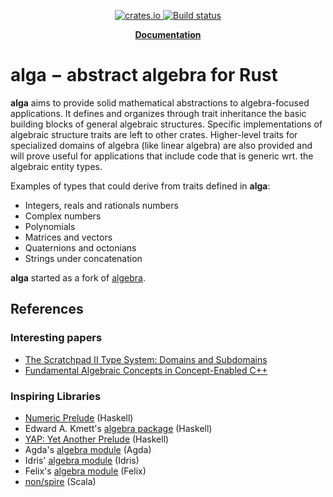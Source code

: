 <p align="center">
    <a href="https://crates.io/crates/alga">
         <img src="http://meritbadge.herokuapp.com/alga?style=flat-square" alt="crates.io">
    </a>
    <a href="https://travis-ci.org/sebcrozet/alga">
        <img src="https://travis-ci.org/sebcrozet/alga.svg?branch=master" alt="Build status">
    </a>
</p>
<p align = "center">
    <strong>
        <a href="https://docs.rs/alga">Documentation</a>
    </strong>
</p>

alga − abstract algebra for Rust
========

**alga** aims to provide solid mathematical abstractions to algebra-focused
applications. It defines and organizes through trait inheritance the basic
building blocks of general algebraic structures. Specific implementations of
algebraic structure traits are left to other crates. Higher-level traits for
specialized domains of algebra (like linear algebra) are also provided and will
prove useful for applications that include code that is generic wrt. the
algebraic entity types.

Examples of types that could derive from traits defined in **alga**:

- Integers, reals and rationals numbers
- Complex numbers
- Polynomials
- Matrices and vectors
- Quaternions and octonians
- Strings under concatenation

**alga** started as a fork of [algebra](https://crates.io/crates/algebra).

## References

### Interesting papers

- [The Scratchpad II Type System: Domains and Subdomains](http://www.csd.uwo.ca/~watt/pub/reprints/1990-miola-spadtypes.pdf)
- [Fundamental Algebraic Concepts in Concept-Enabled C++](ftp://cgi.cs.indiana.edu/pub/techreports/TR638.pdf)

### Inspiring Libraries

- [Numeric Prelude](http://www.haskell.org/haskellwiki/Numeric_Prelude) (Haskell)
- Edward A. Kmett's [algebra package](http://hackage.haskell.org/package/algebra-3.1) (Haskell)
- [YAP: Yet Another Prelude](http://hackage.haskell.org/package/yap) (Haskell)
- Agda's [algebra module](http://www.cse.chalmers.se/~nad/listings/lib-0.7/Algebra.html) (Agda)
- Idris' [algebra module](https://github.com/idris-lang/Idris-dev/blob/master/libs/prelude/Prelude/Algebra.idr) (Idris)
- Felix's [algebra module](http://felix-lang.org/$/usr/local/lib/felix/felix-latest/share/lib/std/algebraic.flx) (Felix)
- [non/spire](https://github.com/non/spire) (Scala)
